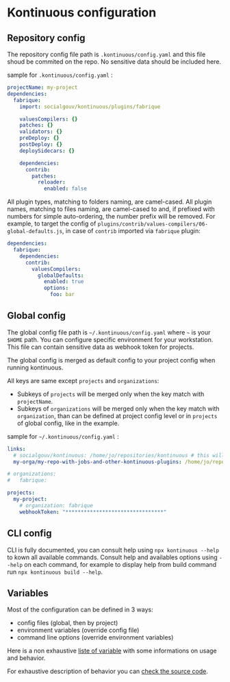 # Kontinuous configuration

## Repository config

The repository config file path is `.kontinuous/config.yaml` and this file shoud be commited on the repo. No sensitive data should be included here.

sample for `.kontinuous/config.yaml` :

```yaml
projectName: my-project
dependencies:
  fabrique:
    import: socialgouv/kontinuous/plugins/fabrique

    valuesCompilers: {}
    patches: {}
    validators: {}
    preDeploy: {}
    postDeploy: {}
    deploySidecars: {}

    dependencies:
      contrib:
        patches:
          reloader:
            enabled: false
```

All plugin types, matching to folders naming, are camel-cased. All plugin names, matching to files naming, are camel-cased to and, if prefixed with numbers for simple auto-ordering, the number prefix will be removed. For example, to target the config of `plugins/contrib/values-compilers/06-global-defaults.js`, in case of `contrib` imported via `fabrique` plugin:

```yaml
dependencies:
  fabrique:
    dependencies:
      contrib:
        valuesCompilers:
          globalDefaults:
            enabled: true
            options:
              foo: bar
```

## Global config

The global config file path is `~/.kontinuous/config.yaml` where `~` is your `$HOME` path. You can configure specific environment for your workstation. This file can contain sensitive data as webhook token for projects.

The global config is merged as default config to your project config when running kontinuous.

All keys are same except `projects` and `organizations`:

- Subkeys of `projects` will be merged only when the key match with `projectName`.
- Subkeys of `organizations` will be merged only when the key match with `organization`, than can be defined at project config level or in `projects` of global config, like in the example.

sample for `~/.kontinuous/config.yaml` :

```yaml
links:
  # socialgouv/kontinuous: /home/jo/repositories/kontinuous # this will be configured by default on correct path when using kontinuous from cloned repo or inside docker image instead of npx's cli
  my-orga/my-repo-with-jobs-and-other-kontinuous-plugins: /home/jo/repositories/my-orga/my-repo-with-jobs-and-other-kontinuous-plugins

# organizations:
#   fabrique:

projects:
  my-project:
    # organization: fabrique
    webhookToken: "********************************"
```

## CLI config

CLI is fully documented, you can consult help using `npx kontinuous --help` to kown all available commands.
Consult help and availables options using `--help` on each command, for example to display help from build command run `npx kontinuous build --help`.

## Variables

Most of the configuration can be defined in 3 ways:

- config files (global, then by project)
- environment variables (override config file)
- command line options (override environment variables)

Here is a non exhaustive [liste of variable](./advanced/configuration-vars.md#configuration-variables) with some informations on usage and behavior.

For exhaustive description of behavior you can [check the source code](https://github.com/socialgouv/kontinuous/blob/master/packages/common/config/load-config.js). <br>
